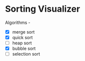 # Sorting Visualizer

Algorithms -
- [x] merge sort
- [x] quick sort
- [ ] heap sort
- [x] bubble sort
- [ ] selection sort
